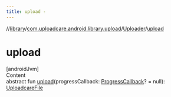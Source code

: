 ```yaml
---
title: upload -
---
```

//[library](../../index.md)/[com.uploadcare.android.library.upload](../index.md)/[Uploader](index.md)/[upload](upload.md)



# upload  
[androidJvm]  
Content  
abstract fun [upload](upload.md)(progressCallback: [ProgressCallback](../../com.uploadcare.android.library.callbacks/-progress-callback/index.md)? = null): [UploadcareFile](../../com.uploadcare.android.library.api/-uploadcare-file/index.md)  



